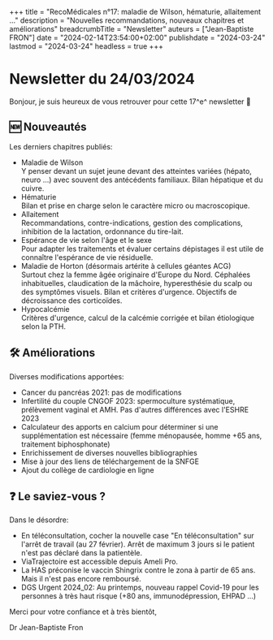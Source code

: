 +++
title = "RecoMédicales n°17: maladie de Wilson, hématurie, allaitement ..."
description = "Nouvelles recommandations, nouveaux chapitres et améliorations"
breadcrumbTitle = "Newsletter"
auteurs = ["Jean-Baptiste FRON"]
date = "2024-02-14T23:54:00+02:00"
publishdate = "2024-03-24"
lastmod = "2024-03-24"
headless = true
+++

# Newsletter du 24/03/2024

Bonjour, je suis heureux de vous retrouver pour cette 17^e^ newsletter 📰

## 🆕 Nouveautés

Les derniers chapitres publiés:

- Maladie de Wilson  
  Y penser devant un sujet jeune devant des atteintes variées (hépato, neuro ...) avec souvent des antécédents familiaux. Bilan hépatique et du cuivre.
- Hématurie  
  Bilan et prise en charge selon le caractère micro ou macroscopique.
- Allaitement  
  Recommandations, contre-indications, gestion des complications, inhibition de la lactation, ordonnance du tire-lait.
- Espérance de vie selon l'âge et le sexe  
  Pour adapter les traitements et évaluer certains dépistages il est utile de connaître l'espérance de vie résiduelle.
- Maladie de Horton (désormais artérite à cellules géantes ACG)  
  Surtout chez la femme âgée originaire d'Europe du Nord. Céphalées inhabituelles, claudication de la mâchoire, hyperesthésie du scalp ou des symptômes visuels. Bilan et critères d'urgence. Objectifs de décroissance des corticoïdes.
- Hypocalcémie  
  Critères d'urgence, calcul de la calcémie corrigée et bilan étiologique selon la PTH.

## 🛠️ Améliorations

Diverses modifications apportées:

- Cancer du pancréas 2021: pas de modifications
- Infertilité du couple CNGOF 2023: spermoculture systématique, prélèvement vaginal et AMH. Pas d'autres différences avec l'ESHRE 2023
- Calculateur des apports en calcium pour déterminer si une supplémentation est nécessaire (femme ménopausée, homme +65 ans, traitement biphosphonate)
- Enrichissement de diverses nouvelles bibliographies
- Mise à jour des liens de téléchargement de la SNFGE
- Ajout du collège de cardiologie en ligne

## ❓ Le saviez-vous ?

Dans le désordre:

- En téléconsultation, cocher la nouvelle case "En téléconsultation" sur l'arrêt de travail (au 27 février). Arrêt de maximum 3 jours si le patient n'est pas déclaré dans la patientèle.
- ViaTrajectoire est accessible depuis Ameli Pro.
- La HAS préconise le vaccin Shingrix contre le zona à partir de 65 ans. Mais il n'est pas encore remboursé.
- DGS Urgent 2024_02: Au printemps, nouveau rappel Covid-19 pour les personnes à très haut risque (+80 ans, immunodépression, EHPAD ...)

Merci pour votre confiance et à très bientôt,

Dr Jean-Baptiste Fron
